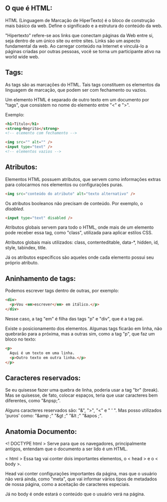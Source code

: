 ## O que é HTML:

HTML (Linguagem de Marcação de HiperTexto) é o bloco de construção mais básico da web. Define o significado e a estrutura do conteúdo da web.

"Hipertexto" refere-se aos links que conectam páginas da Web entre si, seja dentro de um único site ou entre sites. Links são um aspecto fundamental da web. Ao carregar conteúdo na Internet e vinculá-lo a páginas criadas por outras pessoas, você se torna um participante ativo na world wide web.

## Tags:

As tags são as marcações do HTML. Tais tags constituem os elementos da linguagem de marcação, que podem ser com fechamento ou vazios.

Um elemento HTML é separado de outro texto em um documento por "tags", que consistem no nome do elemento entre "<" e ">".

Exemplo:

```html
<h1>Título</h1>
<strong>Negrito</strong>
<!-- elemento com fechamento -->

<img src="" alt="" />
<input type="text" />
<!-- elementos vazios -->
```

## Atributos:

Elementos HTML possuem atributos, que servem como informações extras para colocarmos nos elementos ou configurações puras.

```html
<img src="conteúdo do atributo" alt="texto alternativo" />
```

Os atributos booleanos não precisam de conteúdo. Por exemplo, o _disabled_.

```html
<input type="text" disabled />
```

Atributos globais servem para todo o HTML, onde mais de um elemento pode receber essa tag, como "class", utilizada para aplicar estilos CSS.

Atributos globais mais utilizados: class, contenteditable, data-\*, hidden, id, style, tabindex, title.

Já os atributos específicos são aqueles onde cada elemento possui seu próprio atributo.

## Aninhamento de tags:

Podemos escrever tags dentro de outras, por exemplo:

```html
<div>
  <p>Vou <em>escrever</em> em itálico.</p>
</div>
```

Nesse caso, a tag "em" é filha das tags "p" e "div", que é a tag pai.

Existe o posicionamento dos elementos. Algumas tags ficarão em linha, não quebrarão para a próxima, mas a outras sim, como a tag "p", que faz um bloco no texto:

```html
<p>
  Aqui é um texto em uma linha.
  <p>Outro texto em outra linha.</p>
</p>
```

## Caracteres reservados:

Se eu quisesse fazer uma quebra de linha, poderia usar a tag "br" (break). Mas se quisesse, de fato, colocar espaços, teria que usar caracteres bem diferentes, como "&npsp;".

Alguns caracteres reservados são: "&", ">", "<" e " ' ". Mas posso utilizados 'puros' como: "&amp ;" "&gt ;" "&lt ;" "&apos ;".

## Anatomia Documento:

<! DOCTYPE html >
Serve para que os navegadores, principalmente antigos, entendam que o documento a ser lido é um HTML.

< html >
Essa tag vai conter dois importantes elementos, o < head > e o < body >.

Head vai conter configurações importantes da página, mas que o usuário não verá ainda, como "meta", que vai informar vários tipos de metadados de nossa página, como a aceitação de caracteres especiais.

Já no body é onde estará o conteúdo que o usuário verá na página.
